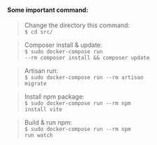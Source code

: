 #### Some important command:

>Change the directory this command:<br/>
<code>$ cd src/</code>

>Composer install & update:<br/>
<code>$ sudo docker-compose run --rm composer install && composer update</code>

>Artisan run:<br/>
<code>$ sudo docker-compose run --rm artisan migrate</code>

>Install npm package:<br/>
<code>$ sudo docker-compose run --rm npm install vite</code>

>Build & run npm:<br/>
<code>$ sudo docker-compose run --rm npm run watch</code>

